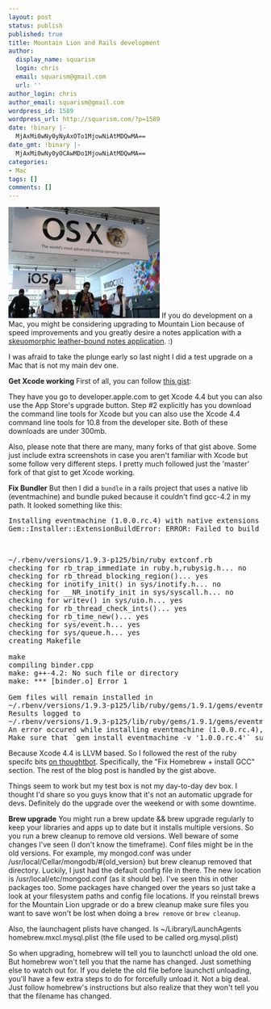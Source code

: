 ```yaml
---
layout: post
status: publish
published: true
title: Mountain Lion and Rails development
author:
  display_name: squarism
  login: chris
  email: squarism@gmail.com
  url: ''
author_login: chris
author_email: squarism@gmail.com
wordpress_id: 1589
wordpress_url: http://squarism.com/?p=1589
date: !binary |-
  MjAxMi0wNy0yNyAxOTo1MjowNiAtMDQwMA==
date_gmt: !binary |-
  MjAxMi0wNy0yOCAwMDo1MjowNiAtMDQwMA==
categories:
- Mac
tags: []
comments: []
---
```

![](/uploads/2012/07/10.8-300x220.jpg "10.8")
If you do development on a Mac, you might be considering upgrading to Mountain Lion because of speed improvements and you greatly desire a notes application with a [skeuomorphic leather-bound notes application](http://cdn.arstechnica.net/wp-content/uploads/2012/07/notes-full-screen-big.png).  :)

I was afraid to take the plunge early so last night I did a test upgrade on a Mac that is not my main dev one.

**Get Xcode working**
First of all, you can follow [this gist](https://gist.github.com/1860902):

They have you go to developer.apple.com to get Xcode 4.4 but you can also use the App Store's upgrade button.  Step #2 explicitly has you download the command line tools for Xcode but you can also use the Xcode 4.4 command line tools for 10.8 from the developer site.  Both of these downloads are under 300mb.

Also, please note that there are many, many forks of that gist above.  Some just include extra screenshots in case you aren't familiar with Xcode but some follow very different steps.  I pretty much followed just the 'master' fork of that gist to get Xcode working.

**Fix Bundler**
But then I did a `bundle` in a rails project that uses a native lib (eventmachine) and bundle puked because it couldn't find gcc-4.2 in my path.  It looked something like this:

<pre lang="bash">
Installing eventmachine (1.0.0.rc.4) with native extensions
Gem::Installer::ExtensionBuildError: ERROR: Failed to build gem native extension.</p>

~/.rbenv/versions/1.9.3-p125/bin/ruby extconf.rb
checking for rb_trap_immediate in ruby.h,rubysig.h... no
checking for rb_thread_blocking_region()... yes
checking for inotify_init() in sys/inotify.h... no
checking for __NR_inotify_init in sys/syscall.h... no
checking for writev() in sys/uio.h... yes
checking for rb_thread_check_ints()... yes
checking for rb_time_new()... yes
checking for sys/event.h... yes
checking for sys/queue.h... yes
creating Makefile

make
compiling binder.cpp
make: g++-4.2: No such file or directory
make: *** [binder.o] Error 1

Gem files will remain installed in
~/.rbenv/versions/1.9.3-p125/lib/ruby/gems/1.9.1/gems/eventmachine-1.0.0.rc.4 for inspection.
Results logged to
~/.rbenv/versions/1.9.3-p125/lib/ruby/gems/1.9.1/gems/eventmachine-1.0.0.rc.4/ext/gem_make.out
An error occured while installing eventmachine (1.0.0.rc.4), and Bundler cannot continue.
Make sure that `gem install eventmachine -v '1.0.0.rc.4'` succeeds before bundling.
</pre>

Because Xcode 4.4 is LLVM based.  So I followed the rest of the ruby specifc bits [on thoughtbot](http://robots.thoughtbot.com/post/27985816073/the-hitchhikers-guide-to-riding-a-mountain-lion).  Specifically, the "Fix Homebrew + install GCC" section.  The rest of the blog post is handled by the gist above.

Things seem to work but my test box is not my day-to-day dev box.  I thought I'd share so you guys know that it's not an automatic upgrade for devs.  Definitely do the upgrade over the weekend or with some downtime.

**Brew upgrade**
You might run a brew update && brew upgrade regularly to keep your libraries and apps up to date but it installs multiple versions.  So you run a brew cleanup to remove old versions.  Well beware of some changes I've seen (I don't know the timeframe).  Conf files might be in the old versions.  For example, my mongod.conf was under /usr/local/Cellar/mongodb/#{old_version} but brew cleanup removed that directory.  Luckily, I just had the default config file in there.  The new location is /usr/local/etc/mongod.conf (as it should be).  I've seen this in other packages too.  Some packages have changed over the years so just take a look at your filesystem paths and config file locations.  If you reinstall brews for the Mountain Lion upgrade or do a brew cleanup make sure files you want to save won't be lost when doing a `brew remove` or `brew cleanup`.

Also, the launchagent plists have changed.
ls ~/Library/LaunchAgents
homebrew.mxcl.mysql.plist  (the file used to be called org.mysql.plist)

So when upgrading, homebrew will tell you to launchctl unload the old one.  But homebrew won't tell you that the name has changed.  Just something else to watch out for.  If you delete the old file before launchctl unloading, you'll have a few extra steps to do for forcefully unload it.  Not a big deal.  Just follow homebrew's instructions but also realize that they won't tell you that the filename has changed.